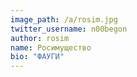 ```yaml
---
image_path: /a/rosim.jpg
twitter_username: n00begon
author: rosim
name: Росимущество
bio: "ФАУГИ"
---
```

